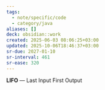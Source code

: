 ```yaml
---
tags:
  - note/specific/code
  - category/java
aliases: []
deck: obsidian::work
created: 2025-06-03 08:06:25+03:00
updated: 2025-10-06T18:46:37+03:00
sr-due: 2027-01-10
sr-interval: 461
sr-ease: 320
---
```


**LIFO**
—
Last Input First Output
